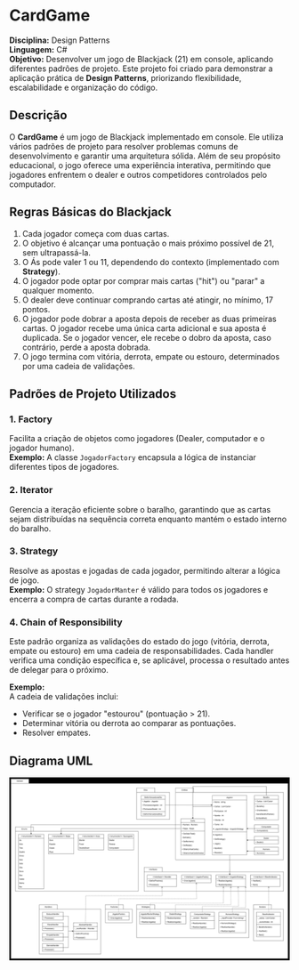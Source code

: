 # CardGame

**Disciplina:** Design Patterns  
**Linguagem:** C#  
**Objetivo:** Desenvolver um jogo de Blackjack (21) em console, aplicando diferentes padrões de projeto. Este projeto foi criado para demonstrar a aplicação prática de **Design Patterns**, priorizando flexibilidade, escalabilidade e organização do código.

## Descrição

O **CardGame** é um jogo de Blackjack implementado em console. Ele utiliza vários padrões de projeto para resolver problemas comuns de desenvolvimento e garantir uma arquitetura sólida. Além de seu propósito educacional, o jogo oferece uma experiência interativa, permitindo que jogadores enfrentem o dealer e outros competidores controlados pelo computador.

## Regras Básicas do Blackjack

1. Cada jogador começa com duas cartas.
2. O objetivo é alcançar uma pontuação o mais próximo possível de 21, sem ultrapassá-la.
3. O Ás pode valer 1 ou 11, dependendo do contexto (implementado com **Strategy**).
4. O jogador pode optar por comprar mais cartas ("hit") ou "parar" a qualquer momento.
5. O dealer deve continuar comprando cartas até atingir, no mínimo, 17 pontos.
6. O jogador pode dobrar a aposta depois de receber as duas primeiras cartas. O jogador recebe uma única carta adicional e sua aposta é duplicada. Se o jogador vencer, ele recebe o dobro da aposta, caso contrário, perde a aposta dobrada.
7. O jogo termina com vitória, derrota, empate ou estouro, determinados por uma cadeia de validações.

## Padrões de Projeto Utilizados

### 1. **Factory**
Facilita a criação de objetos como jogadores (Dealer, computador e o jogador humano).  
**Exemplo:** A classe `JogadorFactory` encapsula a lógica de instanciar diferentes tipos de jogadores.

### 2. **Iterator**
Gerencia a iteração eficiente sobre o baralho, garantindo que as cartas sejam distribuídas na sequência correta enquanto mantém o estado interno do baralho.

### 3. **Strategy**
Resolve as apostas e jogadas de cada jogador, permitindo alterar a lógica de jogo.  
**Exemplo:** O strategy `JogadorManter` é válido para todos os jogadores e encerra a compra de cartas durante a rodada.

### 4. **Chain of Responsibility**
Este padrão organiza as validações do estado do jogo (vitória, derrota, empate ou estouro) em uma cadeia de responsabilidades. Cada handler verifica uma condição específica e, se aplicável, processa o resultado antes de delegar para o próximo.

**Exemplo:**  
A cadeia de validações inclui:
- Verificar se o jogador "estourou" (pontuação > 21).
- Determinar vitória ou derrota ao comparar as pontuações.
- Resolver empates.

## Diagrama UML

![Diagrama UML](Docs/Diagrama-uml.png)